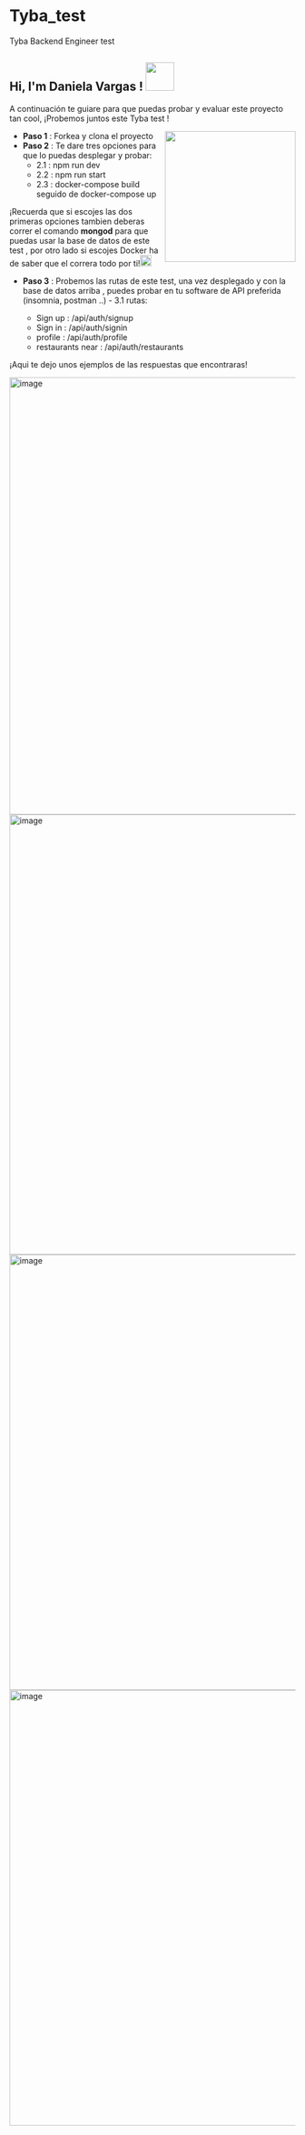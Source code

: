 # Tyba_test
Tyba Backend Engineer test


<h2> Hi, I'm Daniela Vargas ! <img src="https://media.giphy.com/media/mGcNjsfWAjY5AEZNw6/giphy.gif" width="50"></h2>

<p> 
   A continuación te guiare para que puedas probar y evaluar este proyecto tan cool,
  ¡Probemos juntos este Tyba test !
</p>
<img align='right' src="https://media.giphy.com/media/26BGIqWh2R1fi6JDa/giphy.gif" width="230">

- **Paso 1** : Forkea y clona el proyecto
 - **Paso 2** : Te dare tres opciones para que lo puedas desplegar y probar:
    - 2.1 : npm run dev
    - 2.2 : npm run start
     - 2.3 : docker-compose build seguido de docker-compose up
             
 ¡Recuerda que si escojes las dos primeras opciones tambien deberas correr el comando **mongod** para que puedas usar la base de datos de este test , por
 otro lado si escojes Docker ha de saber que el correra todo por ti!<img src="https://media.giphy.com/media/Tgxr8pn069Sf7mgv0e/giphy.gif" width="20">
 
 - **Paso 3** : Probemos las rutas de este test, una vez desplegado y con la base de datos arriba , puedes probar en tu software de API preferida (insomnia, postman ..)
       - 3.1 rutas: 
       
    - Sign up : /api/auth/signup
    - Sign in : /api/auth/signin
    - profile : /api/auth/profile
    - restaurants near : /api/auth/restaurants                            

¡Aqui te dejo unos ejemplos de las respuestas que encontraras!

<img width="769" alt="image" src="https://user-images.githubusercontent.com/65778274/173258522-e7ef60c6-e296-4386-b88a-221e7dbec41a.png">

<img width="774" alt="image" src="https://user-images.githubusercontent.com/65778274/173258583-5e80d22b-73f8-4bb1-8ad0-758ed5d6d968.png">

<img width="766" alt="image" src="https://user-images.githubusercontent.com/65778274/173258602-777c7beb-490e-4eec-8925-43a54097c1d2.png">

<img width="766" alt="image" src="https://user-images.githubusercontent.com/65778274/173258643-28feef3b-9475-43e4-84b4-27cd8b63ff32.png">

